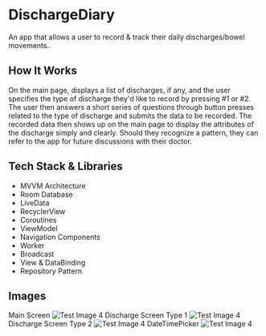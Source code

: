 # DischargeDiary
An app that allows a user to record & track their daily discharges/bowel movements.

## How It Works
On the main page, displays a list of discharges, if any, and the user specifies the type of discharge they'd like to record by pressing #1 or #2. The user then answers a short series of questions through button presses related to the type of discharge and submits the data to be recorded. The recorded data then shows up on the main page to display the attributes of the discharge simply and clearly. Should they recognize a pattern, they can refer to the app for future discussions with their doctor.

## Tech Stack & Libraries
- MVVM Architecture
- Room Database
- LiveData
- RecyclerView
- Coroutines
- ViewModel
- Navigation Components
- Worker
- Broadcast
- View & DataBinding
- Repository Pattern

## Images
Main Screen
![Test Image 4](https://i.imgur.com/ccHC7LU.png)
Discharge Screen Type 1
![Test Image 4](https://i.imgur.com/bolsErb.png)
Discharge Screen Type 2
![Test Image 4](https://i.imgur.com/vR2yooH.png)
DateTimePicker
![Test Image 4](https://i.imgur.com/xlGBpHX.png)